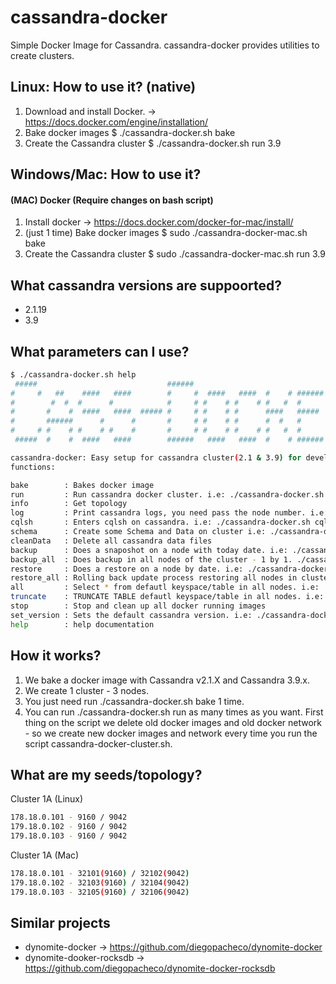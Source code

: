 # cassandra-docker

Simple Docker Image for Cassandra. cassandra-docker provides utilities to create clusters.

## Linux: How to use it? (native)

1. Download and install Docker. -> https://docs.docker.com/engine/installation/
2. Bake docker images $ ./cassandra-docker.sh bake
3. Create the Cassandra cluster $ ./cassandra-docker.sh run 3.9

## Windows/Mac: How to use it?

#### (MAC) Docker (Require changes on bash script)

1. Install docker -> https://docs.docker.com/docker-for-mac/install/
2. (just 1 time) Bake docker images $ sudo ./cassandra-docker-mac.sh bake
3. Create the Cassandra cluster $ sudo ./cassandra-docker-mac.sh run 3.9

## What cassandra versions are suppoorted?

* 2.1.19 <BR>
* 3.9    <BR>

## What parameters can I use?

```bash
$ ./cassandra-docker.sh help
 #####                             ######                                     
#     #   ##    ####   ####        #     #  ####   ####  #    # ###### #####   
#        #  #  #      #            #     # #    # #    # #   #  #      #    #  
#       #    #  ####   ####  ##### #     # #    # #      ####   #####  #    #  
#       ######      #      #       #     # #    # #      #  #   #      #####   
#     # #    # #    # #    #       #     # #    # #    # #   #  #      #   #   
 #####  #    #  ####   ####        ######   ####   ####  #    # ###### #    #   

cassandra-docker: Easy setup for cassandra cluster(2.1 & 3.9) for development. Created by: Diego Pacheco.
functions:

bake        : Bakes docker image
run         : Run cassandra docker cluster. i.e: ./cassandra-docker.sh run 2.1
info        : Get topology
log         : Print cassandra logs, you need pass the node number. i.e: ./cassandra-docker.sh log 1
cqlsh       : Enters cqlsh on cassandra. i.e: ./cassandra-docker.sh cqlsh 1 3.9
schema      : Create some Schema and Data on cluster i.e: ./cassandra-docker.sh schema 1 3.9
cleanData   : Delete all cassandra data files
backup      : Does a snaposhot on a node with today date. i.e: ./cassandra-docker.sh backup 1 2.1.19
backup_all  : Does backup in all nodes of the cluster - 1 by 1. ./cassandra-docker.sh backup_all 2.1.19
restore     : Does a restore on a node by date. i.e: ./cassandra-docker.sh restore 1 2.1.19 2017-12-11
restore_all : Rolling back update process restoring all nodes in cluster. i.e: ./cassandra-docker.sh restore_all 2.1.19 2017-12-11
all         : Select * from defautl keyspace/table in all nodes. i.e: ./cassandra-docker.sh all 2.1.19
truncate    : TRUNCATE TABLE defautl keyspace/table in all nodes. i.e: ./cassandra-docker.sh truncate 2.1.19
stop        : Stop and clean up all docker running images
set_version : Sets the default cassandra version. i.e: ./cassandra-docker.sh set_version 2.1.19
help        : help documentation

```

## How it works?

1. We bake a docker image with Cassandra v2.1.X and Cassandra 3.9.x.
2. We create 1 cluster - 3 nodes.
4. You just need run ./cassandra-docker.sh bake 1 time.
5. You can run ./cassandra-docker.sh run as many times as you want. First thing on the script we delete old docker images and old docker network - so we create new docker images and network every time you run the script cassandra-docker-cluster.sh.

## What are my seeds/topology?

Cluster 1A (Linux)
```bash
178.18.0.101 - 9160 / 9042
179.18.0.102 - 9160 / 9042
179.18.0.103 - 9160 / 9042
```
Cluster 1A (Mac)
```bash
178.18.0.101 - 32101(9160) / 32102(9042)
179.18.0.102 - 32103(9160) / 32104(9042)
179.18.0.103 - 32105(9160) / 32106(9042)
```

## Similar projects

* dynomite-docker         -> https://github.com/diegopacheco/dynomite-docker
* dynomite-dooker-rocksdb -> https://github.com/diegopacheco/dynomite-docker-rocksdb
